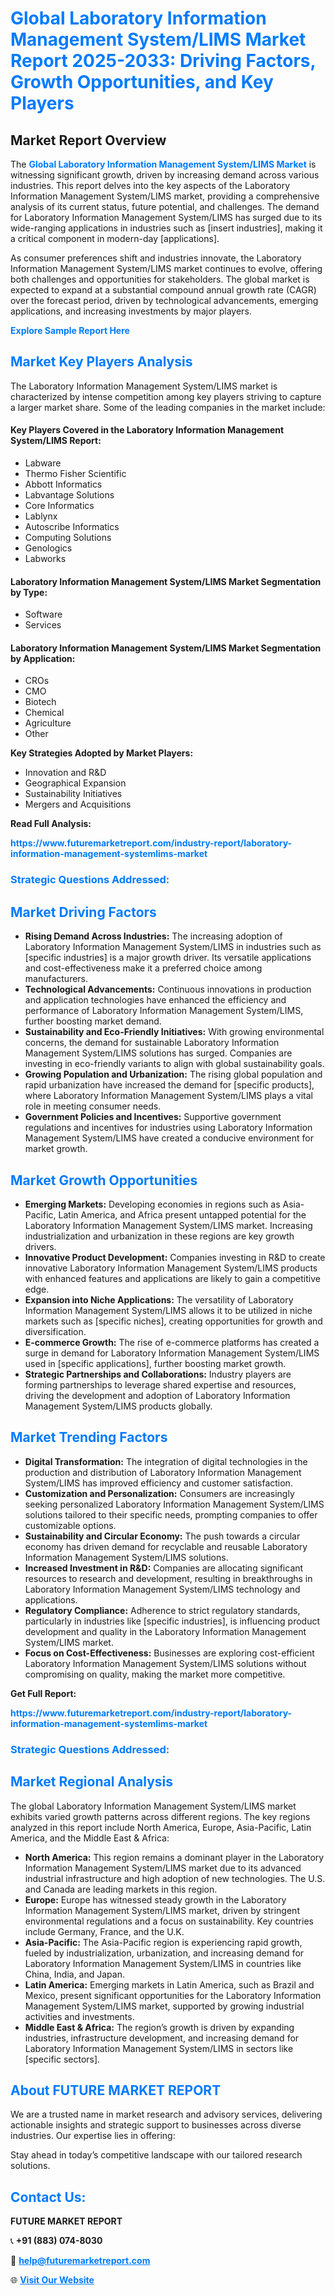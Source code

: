 <h1 style="color: #007BFF;">Global Laboratory Information Management System/LIMS Market Report 2025-2033: Driving Factors, Growth Opportunities, and Key Players</h1>

<section id="overview">
<h2>Market Report Overview</h2>
<p>The <a href="https://www.futuremarketreport.com/industry-report/laboratory-information-management-systemlims-market" style="color: #007BFF; text-decoration: none;"><strong>Global Laboratory Information Management System/LIMS Market</strong></a> is witnessing significant growth, driven by increasing demand across various industries. This report delves into the key aspects of the Laboratory Information Management System/LIMS market, providing a comprehensive analysis of its current status, future potential, and challenges. The demand for Laboratory Information Management System/LIMS has surged due to its wide-ranging applications in industries such as [insert industries], making it a critical component in modern-day [applications].</p>
<p>As consumer preferences shift and industries innovate, the Laboratory Information Management System/LIMS market continues to evolve, offering both challenges and opportunities for stakeholders. The global market is expected to expand at a substantial compound annual growth rate (CAGR) over the forecast period, driven by technological advancements, emerging applications, and increasing investments by major players.</p>
</section>

<section id="overview">
<p><a href="https://www.futuremarketreport.com/request-sample/reportId=104266" style="color: #007BFF; text-decoration: none;"><strong>Explore Sample Report Here</strong></a></p>
</section>

<section id="key-players">
<h2 style="color: #007BFF;">Market Key Players Analysis</h2>
<p>The Laboratory Information Management System/LIMS market is characterized by intense competition among key players striving to capture a larger market share. Some of the leading companies in the market include:</p>
<h4>Key Players Covered in the Laboratory Information Management System/LIMS Report:</h4>
<ul><li>Labware</li><li>Thermo Fisher Scientific</li><li>Abbott Informatics</li><li>Labvantage Solutions</li><li>Core Informatics</li><li>Lablynx</li><li>Autoscribe Informatics</li><li>Computing Solutions</li><li>Genologics</li><li>Labworks</li></ul>
<h4>Laboratory Information Management System/LIMS Market Segmentation by Type:</h4>
<ul><li>Software</li><li>Services</li></ul>

<h4>Laboratory Information Management System/LIMS Market Segmentation by Application:</h4>
<ul><li>CROs</li><li>CMO</li><li>Biotech</li><li>Chemical</li><li>Agriculture</li><li>Other</li></ul>
<p><strong>Key Strategies Adopted by Market Players:</strong></p>
<ul>
<li>Innovation and R&D</li>
<li>Geographical Expansion</li>
<li>Sustainability Initiatives</li>
<li>Mergers and Acquisitions</li>
</ul>
</section>

<section>
<p><strong>Read Full Analysis: </strong></p><a href="https://www.futuremarketreport.com/industry-report/laboratory-information-management-systemlims-market" style="color: #007BFF; text-decoration: none;"><strong>https://www.futuremarketreport.com/industry-report/laboratory-information-management-systemlims-market</strong></a>
<h3 style="color: #007BFF;">Strategic Questions Addressed:</h3>
</section>

<section id="driving-factors">
<h2 style="color: #007BFF;">Market Driving Factors</h2>
<ul>
<li><strong>Rising Demand Across Industries:</strong> The increasing adoption of Laboratory Information Management System/LIMS in industries such as [specific industries] is a major growth driver. Its versatile applications and cost-effectiveness make it a preferred choice among manufacturers.</li>
<li><strong>Technological Advancements:</strong> Continuous innovations in production and application technologies have enhanced the efficiency and performance of Laboratory Information Management System/LIMS, further boosting market demand.</li>
<li><strong>Sustainability and Eco-Friendly Initiatives:</strong> With growing environmental concerns, the demand for sustainable Laboratory Information Management System/LIMS solutions has surged. Companies are investing in eco-friendly variants to align with global sustainability goals.</li>
<li><strong>Growing Population and Urbanization:</strong> The rising global population and rapid urbanization have increased the demand for [specific products], where Laboratory Information Management System/LIMS plays a vital role in meeting consumer needs.</li>
<li><strong>Government Policies and Incentives:</strong> Supportive government regulations and incentives for industries using Laboratory Information Management System/LIMS have created a conducive environment for market growth.</li>
</ul>
</section>

<section id="growth-opportunities">
<h2 style="color: #007BFF;">Market Growth Opportunities</h2>
<ul>
<li><strong>Emerging Markets:</strong> Developing economies in regions such as Asia-Pacific, Latin America, and Africa present untapped potential for the Laboratory Information Management System/LIMS market. Increasing industrialization and urbanization in these regions are key growth drivers.</li>
<li><strong>Innovative Product Development:</strong> Companies investing in R&D to create innovative Laboratory Information Management System/LIMS products with enhanced features and applications are likely to gain a competitive edge.</li>
<li><strong>Expansion into Niche Applications:</strong> The versatility of Laboratory Information Management System/LIMS allows it to be utilized in niche markets such as [specific niches], creating opportunities for growth and diversification.</li>
<li><strong>E-commerce Growth:</strong> The rise of e-commerce platforms has created a surge in demand for Laboratory Information Management System/LIMS used in [specific applications], further boosting market growth.</li>
<li><strong>Strategic Partnerships and Collaborations:</strong> Industry players are forming partnerships to leverage shared expertise and resources, driving the development and adoption of Laboratory Information Management System/LIMS products globally.</li>
</ul>
</section>

<section id="trending-factors">
<h2 style="color: #007BFF;">Market Trending Factors</h2>
<ul>
<li><strong>Digital Transformation:</strong> The integration of digital technologies in the production and distribution of Laboratory Information Management System/LIMS has improved efficiency and customer satisfaction.</li>
<li><strong>Customization and Personalization:</strong> Consumers are increasingly seeking personalized Laboratory Information Management System/LIMS solutions tailored to their specific needs, prompting companies to offer customizable options.</li>
<li><strong>Sustainability and Circular Economy:</strong> The push towards a circular economy has driven demand for recyclable and reusable Laboratory Information Management System/LIMS solutions.</li>
<li><strong>Increased Investment in R&D:</strong> Companies are allocating significant resources to research and development, resulting in breakthroughs in Laboratory Information Management System/LIMS technology and applications.</li>
<li><strong>Regulatory Compliance:</strong> Adherence to strict regulatory standards, particularly in industries like [specific industries], is influencing product development and quality in the Laboratory Information Management System/LIMS market.</li>
<li><strong>Focus on Cost-Effectiveness:</strong> Businesses are exploring cost-efficient Laboratory Information Management System/LIMS solutions without compromising on quality, making the market more competitive.</li>
</ul>
</section>

<section>
<p><strong>Get Full Report: </strong></p><a href="https://www.futuremarketreport.com/industry-report/laboratory-information-management-systemlims-market" style="color: #007BFF; text-decoration: none;"><strong>https://www.futuremarketreport.com/industry-report/laboratory-information-management-systemlims-market</strong></a>
<h3 style="color: #007BFF;">Strategic Questions Addressed:</h3>
</section>


<section id="regional-analysis">
<h2 style="color: #007BFF;">Market Regional Analysis</h2>
<p>The global Laboratory Information Management System/LIMS market exhibits varied growth patterns across different regions. The key regions analyzed in this report include North America, Europe, Asia-Pacific, Latin America, and the Middle East & Africa:</p>
<ul>
<li><strong>North America:</strong> This region remains a dominant player in the Laboratory Information Management System/LIMS market due to its advanced industrial infrastructure and high adoption of new technologies. The U.S. and Canada are leading markets in this region.</li>
<li><strong>Europe:</strong> Europe has witnessed steady growth in the Laboratory Information Management System/LIMS market, driven by stringent environmental regulations and a focus on sustainability. Key countries include Germany, France, and the U.K.</li>
<li><strong>Asia-Pacific:</strong> The Asia-Pacific region is experiencing rapid growth, fueled by industrialization, urbanization, and increasing demand for Laboratory Information Management System/LIMS in countries like China, India, and Japan.</li>
<li><strong>Latin America:</strong> Emerging markets in Latin America, such as Brazil and Mexico, present significant opportunities for the Laboratory Information Management System/LIMS market, supported by growing industrial activities and investments.</li>
<li><strong>Middle East & Africa:</strong> The region’s growth is driven by expanding industries, infrastructure development, and increasing demand for Laboratory Information Management System/LIMS in sectors like [specific sectors].</li>
</ul>
</section>

<footer>
<h2 style="color: #007BFF;">About FUTURE MARKET REPORT</h2>
<p>We are a trusted name in market research and advisory services, delivering actionable insights and strategic support to businesses across diverse industries. Our expertise lies in offering:</p>

<p>Stay ahead in today’s competitive landscape with our tailored research solutions.</p>

<h2 style="color: #007BFF;">Contact Us:</h2>
<p><strong>FUTURE MARKET REPORT</strong></p>
<p>📞 <strong>+91 (883) 074-8030</strong></p>
<p>📧 <strong><a href="mailto:help@futuremarketreport.com" style="color: #007BFF;">help@futuremarketreport.com</a></strong></p>
<p>🌐 <strong><a href="https://www.futuremarketreport.com/" style="color: #007BFF;">Visit Our Website</a></strong></p>
</footer>